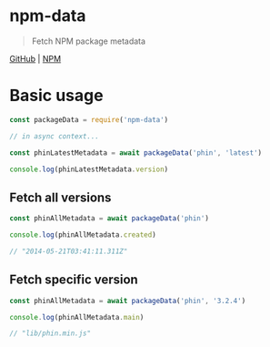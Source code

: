 # npm-data
> Fetch NPM package metadata

[GitHub](https://github.com/ethanent/npm-data) | [NPM](https://www.npmjs.com/package/npm-data)

# Basic usage

```js
const packageData = require('npm-data')

// in async context...

const phinLatestMetadata = await packageData('phin', 'latest')

console.log(phinLatestMetadata.version)
```

## Fetch all versions

```js
const phinAllMetadata = await packageData('phin')

console.log(phinAllMetadata.created)

// "2014-05-21T03:41:11.311Z"
```

## Fetch specific version

```js
const phinAllMetadata = await packageData('phin', '3.2.4')

console.log(phinAllMetadata.main)

// "lib/phin.min.js"
```